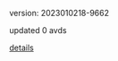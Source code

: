 version: 2023010218-9662

updated 0 avds

[details](https://github.com/0x74f917491bfa7ebfa379/ali_avd_db/blob/master/change_log/2023/01/02/18/9662.txt)